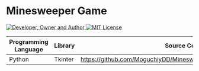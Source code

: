# Minesweeper Game
<div id="information" align="left">
  <a href="https://github.com/MoguchiyDD" target="_blank">
    <img alt="Developer, Owner and Author" src="https://img.shields.io/badge/Developer,%20Owner%20and%20Author-МогучийДД%20(MoguchiyDD)-FF4F1E?style=for-the-badge" />
  </a>
  <a href="../LICENSE" target="_blank">
    <img alt="MIT License" src="https://img.shields.io/badge/License-MIT%20License-6A1B9A?style=for-the-badge" />
  </a>
</div>

| Programming Language | Library |                             Source Code                              |
| -------------------- | ------- | -------------------------------------------------------------------- |
| Python               | Tkinter | https://github.com/MoguchiyDD/Minesweeper/tree/Python/Python/tkinter |

